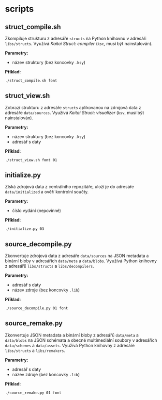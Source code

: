 # scripts

## struct_compile.sh

Zkompiluje strukturu z adresáře `structs` na Python knihovnu v adresáři `libs/structs`. Využívá *Kaitai Struct: compiler* (`ksc`, musí být nainstalován).

**Parametry:**

* název struktury (bez koncovky `.ksy`)

**Příklad:**

```bash
./struct_compile.sh font
```

## struct_view.sh

Zobrazí strukturu z adresáře `structs` aplikovanou na zdrojová data z adresáře `data/sources`. Využívá *Kaitai Struct: visualizer* (`ksv`, musí být nainstalován).

**Parametry:**

* název struktury (bez koncovky `.ksy`)
* adresář s daty

**Příklad:**

```bash
./struct_view.sh font 01
```

## initialize.py

Získá zdrojová data z centrálního repozitáře, uloží je do adresáře `data/initialized` a ověří kontrolní součty.

**Parametry:**

* číslo vydání (nepovinné)

**Příklad:**

```bash
./initialize.py 03
```

## source_decompile.py

Zkonvertuje zdrojová data z adresáře `data/sources` na JSON metadata a binární bloby v adresářích `data/meta` a `data/blobs`. Využívá Python knihovny z adresářů `libs/structs` a `libs/decompilers`.

**Parametry:**

* adresář s daty
* název zdroje (bez koncovky `.lib`)

**Příklad:**

```bash
./source_decompile.py 01 font
```

## source_remake.py

Zkonvertuje JSON metadata a binární bloby z adresářů `data/meta` a `data/blobs` na JSON schémata a obecné multimediální soubory v adresářích `data/schemes` a `data/assets`. Využívá Python knihovny z adresáře `libs/structs` a `libs/remakers`.

**Parametry:**

* adresář s daty
* název zdroje (bez koncovky `.lib`)

**Příklad:**

```bash
./source_remake.py 01 font
```
